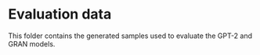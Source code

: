 # Evaluation data

This folder contains the generated samples used to evaluate the GPT-2 and GRAN models.
